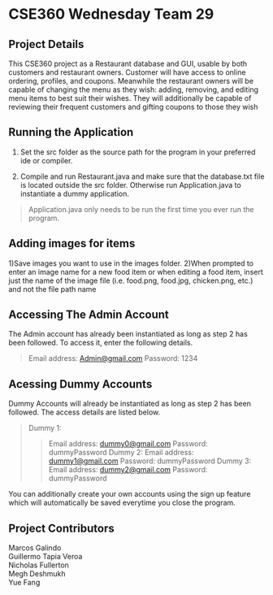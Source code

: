 # CSE360 Wednesday Team 29

## Project Details

<p> This CSE360 project as a Restaurant database and GUI, usable by both customers and restaurant owners. Customer will have access to online ordering, profiles, and coupons. Meanwhile the restaurant owners will be capable of changing the menu as they wish: adding, removing, and editing menu items to best suit their wishes. They will additionally be capable of reviewing their frequent customers and gifting coupons to those they wish </p>


## Running the Application

1) Set the src folder as the source path for the program in your preferred ide or compiler.

2) Compile and run Restaurant.java and make sure that the database.txt file is located outside the src folder. Otherwise run Application.java to instantiate a dummy application.
> Application.java only needs to be run the first time you ever run the program.

## Adding images for items

1)Save images you want to use in the images folder.
2)When prompted to enter an image name for a new food item or when editing a food item, insert just the name of the image file (i.e. food.png, food.jpg, chicken.png, etc.) and not the file path name

## Accessing The Admin Account

The Admin account has already been instantiated as long as step 2 has been followed. To access it, enter the following details.
> Email address: Admin@gmail.com
> Password: 1234

## Acessing Dummy Accounts

Dummy Accounts will already be instantiated as long as step 2 has been followed. The access details are listed below.

> Dummy 1:
>> Email address: dummy0@gmail.com
>> Password: dummyPassword
> Dummy 2:
>> Email address: dummy1@gmail.com
>> Password: dummyPassword
> Dummy 3:
>> Email address: dummy2@gmail.com
>> Password: dummyPassword

You can additionally create your own accounts using the sign up feature which will automatically be saved everytime you close the program.

## Project Contributors

Marcos Galindo </br>
Guillermo Tapia Veroa </br>
Nicholas Fullerton    </br>
Megh Deshmukh </br>
Yue Fang </br>
